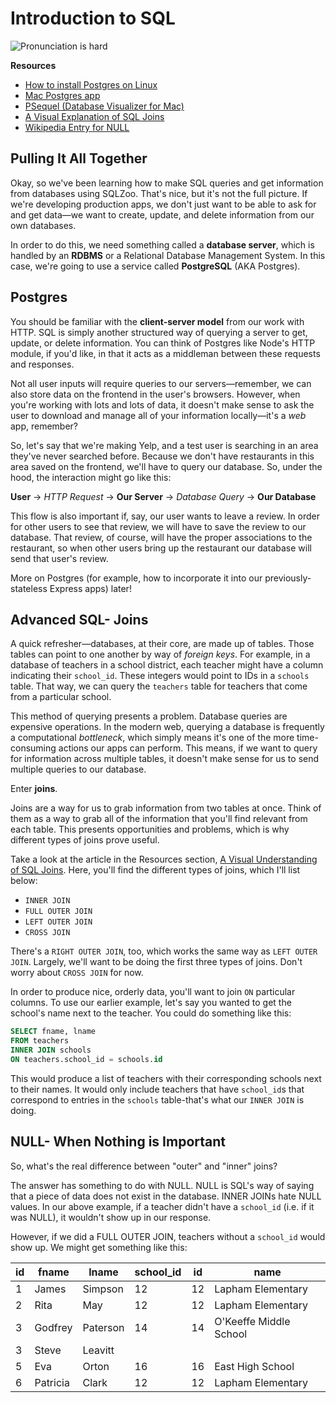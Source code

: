 # Introduction to SQL

![Pronunciation is hard](https://i.imgur.com/AF73EN7.jpg)

**Resources**

* [How to install Postgres on Linux](https://www.digitalocean.com/community/tutorials/how-to-install-and-use-postgresql-on-ubuntu-16-04)
* [Mac Postgres app](https://postgresapp.com/)
* [PSequel (Database Visualizer for Mac)](http://www.psequel.com/)
* [A Visual Explanation of SQL Joins](https://blog.codinghorror.com/a-visual-explanation-of-sql-joins/)
* [Wikipedia Entry for NULL](https://en.wikipedia.org/wiki/Null_%28SQL%29)

## Pulling It All Together

Okay, so we've been learning how to make SQL queries and get information from
databases using SQLZoo. That's nice, but it's not the full picture. If we're
developing production apps, we don't just want to be able to ask for and get
data—we want to create, update, and delete information from our own databases.

In order to do this, we need something called a **database server**, which is
handled by an **RDBMS** or a Relational Database Management System. In this case,
we're going to use a service called **PostgreSQL** (AKA Postgres).

## Postgres

You should be familiar with the **client-server model** from our work with HTTP.
SQL is simply another structured way of querying a server to get, update, or delete
information. You can think of Postgres like Node's HTTP module, if you'd like,
in that it acts as a middleman between these requests and responses.

Not all user inputs will require queries to our servers—remember, we can also
store data on the frontend in the user's browsers. However, when you're working
with lots and lots of data, it doesn't make sense to ask the user to download
and manage all of your information locally—it's a *web* app, remember?

So, let's say that we're making Yelp, and a test user is searching in an area
they've never searched before. Because we don't have restaurants in this area
saved on the frontend, we'll have to query our database. So, under the hood,
the interaction might go like this:

**User** -> *HTTP Request* -> **Our Server** -> *Database Query* -> **Our Database**

This flow is also important if, say, our user wants to leave a review. In order
for other users to see that review, we will have to save the review to our database.
That review, of course, will have the proper associations to the restaurant,
so when other users bring up the restaurant our database will send that user's
review.

More on Postgres (for example, how to incorporate it into our previously-stateless
Express apps) later!

## Advanced SQL- Joins

A quick refresher—databases, at their core, are made up of tables. Those tables
can point to one another by way of *foreign keys*. For example, in a database of
teachers in a school district, each teacher might have a column indicating their
`school_id`. These integers would point to IDs in a `schools` table. That way,
we can query the `teachers` table for teachers that come from a particular school.

This method of querying presents a problem. Database queries are expensive operations.
In the modern web, querying a database is frequently a computational *bottleneck*,
which simply means it's one of the more time-consuming actions our apps can perform.
This means, if we want to query for information across multiple tables, it doesn't
make sense for us to send multiple queries to our database.

Enter **joins**.

Joins are a way for us to grab information from two tables at once. Think of them
as a way to grab all of the information that you'll find relevant from each table.
This presents opportunities and problems, which is why different types of joins
prove useful.

Take a look at the article in the Resources section, [A Visual Understanding of SQL Joins](https://blog.codinghorror.com/a-visual-explanation-of-sql-joins/).
Here, you'll find the different types of joins, which I'll list below:

* `INNER JOIN`
* `FULL OUTER JOIN`
* `LEFT OUTER JOIN`
* `CROSS JOIN`

There's a `RIGHT OUTER JOIN`, too, which works the same way as `LEFT OUTER JOIN`.
Largely, we'll want to be doing the first three types of joins. Don't worry about
`CROSS JOIN` for now.

In order to produce nice, orderly data, you'll want to join `ON` particular
columns. To use our earlier example, let's say you wanted to get the school's name
next to the teacher. You could do something like this:

```sql
SELECT fname, lname
FROM teachers
INNER JOIN schools
ON teachers.school_id = schools.id
```

This would produce a list of teachers with their corresponding schools next to their
names. It would only include teachers that have `school_id`s that correspond to
entries in the `schools` table-that's what our `INNER JOIN` is doing.

## NULL- When Nothing is Important

So, what's the real difference between "outer" and "inner" joins?

The answer has something to do with NULL. NULL is SQL's way of saying that
a piece of data does not exist in the database. INNER JOINs hate NULL values.
In our above example, if a teacher didn't have a `school_id` (i.e. if it was
NULL), it wouldn't show up in our response.

However, if we did a FULL OUTER JOIN, teachers without a `school_id` would
show up. We might get something like this:

| id            | fname          | lname  | school_id | id  | name  |
| ------------- | ------------- | ----- | --------- | ----- | --------- |
|1|James|Simpson|12|12|Lapham Elementary|
|2|Rita|May|12|12|Lapham Elementary|
|3|Godfrey|Paterson|14|14|O'Keeffe Middle School|
|3|Steve|Leavitt||||
|5|Eva|Orton|16|16|East High School|
|6|Patricia|Clark|12|12|Lapham Elementary|
